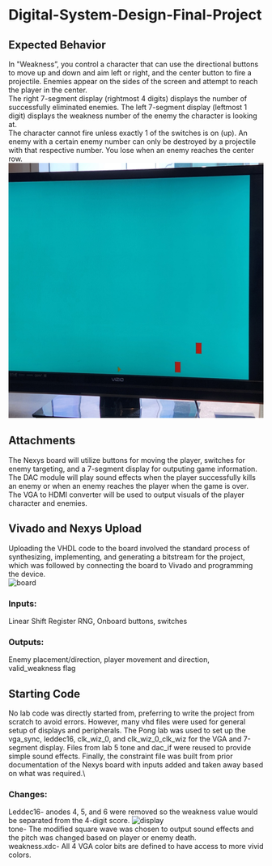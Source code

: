 # Digital-System-Design-Final-Project
## Expected Behavior
In "Weakness”, you control a character that can use the directional buttons to move up and down and aim left or right, and the center button to fire a projectile. Enemies appear on the sides of the screen and attempt to reach the player in the center.\
The right 7-segment display (rightmost 4 digits) displays the number of successfully eliminated enemies. The left 7-segment display (leftmost 1 digit) displays the weakness number of the enemy the character is looking at.\
The character cannot fire unless exactly 1 of the switches is on (up). An enemy with a certain enemy number can only be destroyed by a projectile with that respective number. 
You lose when an enemy reaches the center row.
![](20250508_153933.jpg)
## Attachments
The Nexys board will utilize buttons for moving the player, switches for enemy targeting, and a 7-segment display for outputing game information.
The DAC module will play sound effects when the player successfully kills an enemy or when an enemy reaches the player when the game is over.\
The VGA to HDMI converter will be used to output visuals of the player character and enemies.

## Vivado and Nexys Upload
Uploading the VHDL code to the board involved the standard process of synthesizing, implementing, and generating a bitstream for the project, which was followed by connecting the board to Vivado and programming the device.\
![board](20250508_154102.jpg)
### Inputs:
Linear Shift Register RNG, Onboard buttons, switches
### Outputs:
Enemy placement/direction, player movement and direction, valid_weakness flag
## Starting Code
No lab code was directly started from, preferring to write the project from scratch to avoid errors. However, many vhd files were used for general setup of displays and peripherals. The Pong lab was used to set up the vga_sync, leddec16, clk_wiz_0, and clk_wiz_0_clk_wiz for the VGA and 7-segment display. Files from lab 5 tone and dac_if were reused to provide simple sound effects. Finally, the constraint file was built from prior documentation of the Nexys board with inputs added and taken away based on what was required.\
### Changes:
Leddec16- anodes 4, 5, and 6 were removed so the weakness value would be separated from the 4-digit score.
![display](20250508_153923.jpg)\
tone- The modified square wave was chosen to output sound effects and the pitch was changed based on player or enemy death.\
weakness.xdc- All 4 VGA color bits are defined to have access to more vivid colors.
